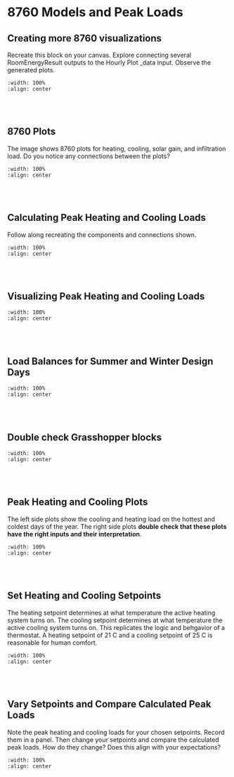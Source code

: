 # 8760 Models and Peak Loads

## Creating more 8760 visualizations
Recreate this block on your canvas. Explore connecting several RoomEnergyResult outputs to the Hourly Plot _data input. Observe the generated plots. 

```{image} ../_static/hvac1/hvac1_1.png
:width: 100%
:align: center
```
<br/><br/>

## 8760 Plots
The image shows 8760 plots for heating, cooling, solar gain, and infiltration load. Do you notice any connections between the plots?

```{image} ../_static/hvac1/hvac1_2.png
:width: 100%
:align: center
```
<br/><br/>

## Calculating Peak Heating and Cooling Loads
Follow along recreating the components and connections shown.

```{image} ../_static/hvac1/hvac1_3.png
:width: 100%
:align: center
```
<br/><br/>

## Visualizing Peak Heating and Cooling Loads
```{image} ../_static/hvac1/hvac1_4.png
:width: 100%
:align: center
```
<br/><br/>

## Load Balances for Summer and Winter Design Days
```{image} ../_static/hvac1/hvac1_5.png
:width: 100%
:align: center
```
<br/><br/>

## Double check Grasshopper blocks
```{image} ../_static/hvac1/hvac1_6.png
:width: 100%
:align: center
```
<br/><br/>

## Peak Heating and Cooling Plots
The left side plots show the cooling and heating load on the hottest and coldest days of the year. The right side plots **double check that these plots have the right inputs and their interpretation**.

```{image} ../_static/hvac1/hvac1_7.png
:width: 100%
:align: center
```
<br/><br/>

## Set Heating and Cooling Setpoints
The heating setpoint determines at what temperature the active heating system turns on. The cooling setpoint determines at what temperature the active cooling system turns on. This replicates the logic and behgavior of a thermostat. A heating setpoint of 21 C and a cooling setpoint of 25 C is reasonable for human comfort.

```{image} ../_static/hvac1/hvac1_8.png
:width: 100%
:align: center
```
<br/><br/>

## Vary Setpoints and Compare Calculated Peak Loads
Note the peak heating and cooling loads for your chosen setpoints. Record them in a panel. Then change your setpoints and compare the calculated peak loads. How do they change? Does this align with your expectations?

```{image} ../_static/hvac1/hvac1_9.png
:width: 100%
:align: center
```
<br/><br/>
